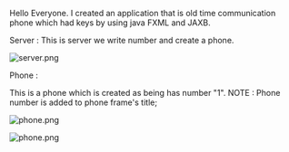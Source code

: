 
Hello Everyone. I created an application that is old time communication phone which had keys by using java FXML and JAXB. 

Server : 
This is server we write number and create a phone.

![server.png](https://github.com/AhmetEminSaglik/PhoneProject_2/blob/master/Images%20from%20Application/server.png) 

Phone :

This is a phone which is created as being has number  "1".
NOTE :  Phone number is added to phone frame's title;

![phone.png](https://github.com/AhmetEminSaglik/PhoneProject_2/blob/master/Images%20from%20Application/phone.png) 


![phone.png](https://github.com/AhmetEminSaglik/PhoneProject_2/blob/master/Images%20from%20Application/phone.png) 





